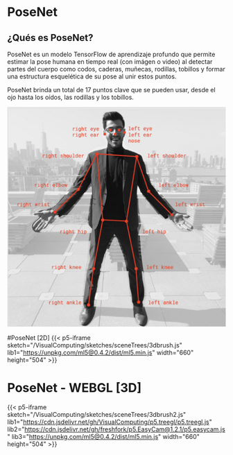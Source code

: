 # PoseNet
## ¿Qués es PoseNet?
PoseNet es un modelo TensorFlow de aprendizaje profundo que permite estimar la pose humana en tiempo real (con imágen o video) al detectar partes del cuerpo como codos, caderas, muñecas, rodillas, tobillos y formar una estructura esquelética de su pose al unir estos puntos.

PoseNet brinda un total de 17 puntos clave que se pueden usar, desde el ojo hasta los oídos, las rodillas y los tobillos.

![](/keypoints.png)

#PoseNet [2D]
{{< p5-iframe sketch="/VisualComputing/sketches/sceneTrees/3dbrush.js" lib1="https://unpkg.com/ml5@0.4.2/dist/ml5.min.js" width="660" height="504" >}}

# PoseNet - WEBGL [3D]
{{< p5-iframe sketch="/VisualComputing/sketches/sceneTrees/3dbrush2.js" lib1="https://cdn.jsdelivr.net/gh/VisualComputing/p5.treegl/p5.treegl.js" lib2="https://cdn.jsdelivr.net/gh/freshfork/p5.EasyCam@1.2.1/p5.easycam.js" lib3="https://unpkg.com/ml5@0.4.2/dist/ml5.min.js" width="660" height="504" >}}